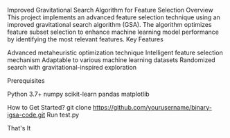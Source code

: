 Improved Gravitational Search Algorithm for Feature Selection
Overview
This project implements an advanced feature selection technique using an improved gravitational search algorithm (GSA). The algorithm optimizes feature subset selection to enhance machine learning model performance by identifying the most relevant features.
Key Features

Advanced metaheuristic optimization technique
Intelligent feature selection mechanism
Adaptable to various machine learning datasets
Randomized search with gravitational-inspired exploration

Prerequisites

Python 3.7+
numpy
scikit-learn
pandas
matplotlib

How to Get Started?
git clone https://github.com/yourusername/binary-igsa-code.git
Run test.py

That's It



